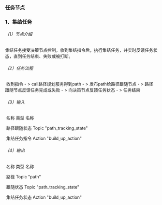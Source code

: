 ### 任务节点

### 1、集结任务

###### （1）节点介绍

​		集结任务接受决策节点控制，收到集结指令后，执行集结任务，并实时反馈任务状态，直到任务结束、失败或被打断。

###### （2）任务流程

​		 收到指令 - > call路径规划服务得到path - > 发布path给路径跟随节点 - > 路径跟随节点反馈任务完成或失败 - > 向决策节点反馈任务状态 - > 任务结束

###### （3）输入

​			名称						类型							名称				

​		路径跟随状态    		Topic  	       "path_tracking_state"

​		集结任务指令			Action			   "build_up_action"

###### （4）输出

​			名称						类型							名称				

​			路径					   Topic				         "path"

​        跟随状态 				  Topic				"path_tracking_state"

​    集结任务状态               Action               "build_up_action"

​			

